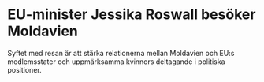 # EU-minister Jessika Roswall besöker Moldavien

Syftet med resan är att stärka relationerna mellan Moldavien och EU:s medlemsstater och uppmärksamma kvinnors deltagande i politiska positioner.
